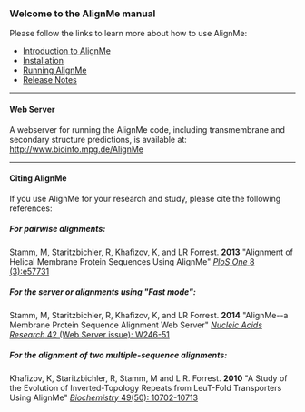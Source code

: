 ### Welcome to the AlignMe manual

Please follow the links to learn more about how to use AlignMe:
- [Introduction to AlignMe](Intro.md)
- [Installation](Install.md)
- [Running AlignMe](Running.md)
- [Release Notes](Release_Notes.md)

---

#### Web Server
A webserver for running the AlignMe code, including transmembrane and secondary structure predictions, is available at: 
<http://www.bioinfo.mpg.de/AlignMe>

---

#### Citing AlignMe
If you use AlignMe for your research and study, please cite the following references:  

##### For pairwise alignments:  
Stamm, M, Staritzbichler, R, Khafizov, K, and LR Forrest. **2013** "Alignment of Helical Membrane Protein Sequences Using AlignMe" [*PloS One* 8 (3):e57731](https://doi.org/10.1371/journal.pone.0057731)

##### For the server or alignments using "Fast mode":  
Stamm, M, Staritzbichler, R, Khafizov, K, and LR Forrest. **2014** "AlignMe\--a Membrane Protein Sequence Alignment Web Server" [*Nucleic Acids Research* 42 (Web Server issue): W246-51](https://doi.org/10.1093/nar/gku291)

##### For the alignment of two multiple-sequence alignments:  
Khafizov, K, Staritzbichler, R, Stamm, M and L R. Forrest. **2010** "A Study of the Evolution of Inverted-Topology Repeats from LeuT-Fold Transporters Using AlignMe" [*Biochemistry* 49(50): 10702-10713](https://doi.org/10.1021/bi101256x)
